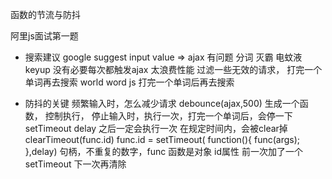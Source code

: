函数的节流与防抖

阿里js面试第一题
- 搜索建议
  google suggest
  input value => ajax
  有问题 
  分词 灭霸 电蚊液
  keyup 没有必要每次都触发ajax  太浪费性能
  过滤一些无效的请求， 打完一个单词再去搜索
  world word  js 打完一个单词后再去搜索

- 防抖的关键
  频繁输入时，怎么减少请求
  debounce(ajax,500) 生成一个函数， 控制执行，
  停止输入时，执行一次，打完一个单词后，会停一下
  setTimeout delay 之后一定会执行一次
  在规定时间内，会被clear掉
  clearTimeout(func.id)
  func.id = setTimeout( function(){
        func(args);
      },delay)
  句柄，不重复的数字，func 函数是对象 id属性
  前一次加了一个setTimeout 下一次再清除
  